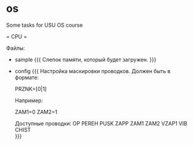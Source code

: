 os
==

Some tasks for USU OS course

= CPU =

Файлы:
* sample
{{{
  Слепок памяти, который будет загружен.
}}}
* config
{{{
  Настройка маскировки проводков.
  Должен быть в формате:

  PRZNK=[0|1]

  Например:
  
  ZAM1=0
  ZAM2=1

  Доступные проводки:
    OP
    PEREH
    PUSK
    ZAPP
    ZAM1
    ZAM2
    VZAP1
    VIB
    CHIST    
}}}
